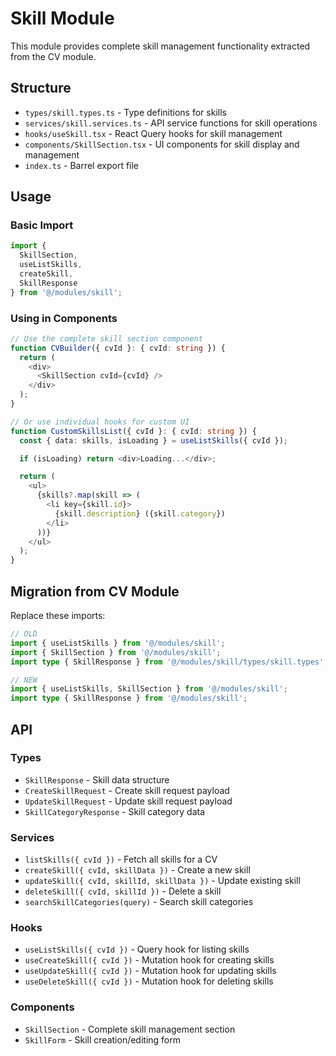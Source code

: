 # Skill Module

This module provides complete skill management functionality extracted from the CV module.

## Structure

- `types/skill.types.ts` - Type definitions for skills
- `services/skill.services.ts` - API service functions for skill operations
- `hooks/useSkill.tsx` - React Query hooks for skill management
- `components/SkillSection.tsx` - UI components for skill display and management
- `index.ts` - Barrel export file

## Usage

### Basic Import
```typescript
import {
  SkillSection,
  useListSkills,
  createSkill,
  SkillResponse
} from '@/modules/skill';
```

### Using in Components
```typescript
// Use the complete skill section component
function CVBuilder({ cvId }: { cvId: string }) {
  return (
    <div>
      <SkillSection cvId={cvId} />
    </div>
  );
}

// Or use individual hooks for custom UI
function CustomSkillsList({ cvId }: { cvId: string }) {
  const { data: skills, isLoading } = useListSkills({ cvId });

  if (isLoading) return <div>Loading...</div>;

  return (
    <ul>
      {skills?.map(skill => (
        <li key={skill.id}>
          {skill.description} ({skill.category})
        </li>
      ))}
    </ul>
  );
}
```

## Migration from CV Module

Replace these imports:
```typescript
// OLD
import { useListSkills } from '@/modules/skill';
import { SkillSection } from '@/modules/skill';
import type { SkillResponse } from '@/modules/skill/types/skill.types';

// NEW
import { useListSkills, SkillSection } from '@/modules/skill';
import type { SkillResponse } from '@/modules/skill';
```

## API

### Types
- `SkillResponse` - Skill data structure
- `CreateSkillRequest` - Create skill request payload
- `UpdateSkillRequest` - Update skill request payload
- `SkillCategoryResponse` - Skill category data

### Services
- `listSkills({ cvId })` - Fetch all skills for a CV
- `createSkill({ cvId, skillData })` - Create a new skill
- `updateSkill({ cvId, skillId, skillData })` - Update existing skill
- `deleteSkill({ cvId, skillId })` - Delete a skill
- `searchSkillCategories(query)` - Search skill categories

### Hooks
- `useListSkills({ cvId })` - Query hook for listing skills
- `useCreateSkill({ cvId })` - Mutation hook for creating skills
- `useUpdateSkill({ cvId })` - Mutation hook for updating skills
- `useDeleteSkill({ cvId })` - Mutation hook for deleting skills

### Components
- `SkillSection` - Complete skill management section
- `SkillForm` - Skill creation/editing form